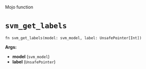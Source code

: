Mojo function

# `svm_get_labels`

```mojo
fn svm_get_labels(model: svm_model, label: UnsafePointer[Int])
```

**Args:**

- **model** (`svm_model`)
- **label** (`UnsafePointer`)

